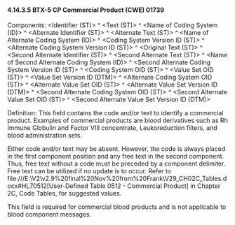 #### 4.14.3.5 BTX-5 CP Commercial Product (CWE) 01739

Components: &lt;Identifier (ST)> ^ &lt;Text (ST)> ^ &lt;Name of Coding System (ID)> ^ &lt;Alternate Identifier (ST)> ^ &lt;Alternate Text (ST)> ^ &lt;Name of Alternate Coding System (ID)> ^ &lt;Coding System Version ID (ST)> ^ &lt;Alternate Coding System Version ID (ST)> ^ &lt;Original Text (ST)> ^ &lt;Second Alternate Identifier (ST)> ^ &lt;Second Alternate Text (ST)> ^ &lt;Name of Second Alternate Coding System (ID)> ^ &lt;Second Alternate Coding System Version ID (ST)> ^ &lt;Coding System OID (ST)> ^ &lt;Value Set OID (ST)> ^ &lt;Value Set Version ID (DTM)> ^ &lt;Alternate Coding System OID (ST)> ^ &lt;Alternate Value Set OID (ST)> ^ &lt;Alternate Value Set Version ID (DTM)> ^ &lt;Second Alternate Coding System OID (ST)> ^ &lt;Second Alternate Value Set OID (ST)> ^ &lt;Second Alternate Value Set Version ID (DTM)>

Definition: This field contains the code and/or text to identify a commercial product. Examples of commercial products are blood derivatives such as Rh Immune Globulin and Factor VIII concentrate, Leukoreduction filters, and blood administration sets.

Either code and/or text may be absent. However, the code is always placed in the first component position and any free text in the second component. Thus, free text without a code must be preceded by a component delimiter. Free text can be utilized if no update is to occur. Refer to file:///E:\V2\v2.9%20final%20Nov%20from%20Frank\V29_CH02C_Tables.docx#HL70512[User-Defined Table 0512 - Commercial Product] in Chapter 2C, Code Tables, for suggested values.

This field is required for commercial blood products and is not applicable to blood component messages.
